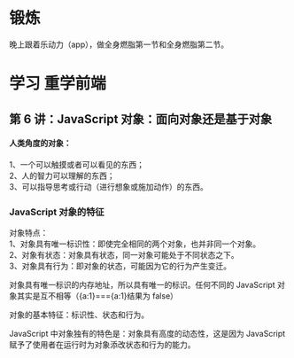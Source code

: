 # 锻炼

晚上跟着乐动力（app），做全身燃脂第一节和全身燃脂第二节。

# 学习 重学前端

## 第 6 讲：JavaScript 对象：面向对象还是基于对象

#### 人类角度的对象：

1、一个可以触摸或者可以看见的东西；  
2、人的智力可以理解的东西；  
3、可以指导思考或行动（进行想象或施加动作）的东西。

### JavaScript 对象的特征

对象特点：  
1、对象具有唯一标识性：即使完全相同的两个对象，也并非同一个对象。  
2、对象有状态：对象具有状态，同一对象可能处于不同状态之下。  
3、对象具有行为：即对象的状态，可能因为它的行为产生变迁。

对象具有唯一标识的内存地址，所以具有唯一的标识。任何不同的 JavaScript 对象其实是互不相等（{a:1}==={a:1}结果为 false）

对象的基本特征：标识性、状态和行为。

JavaScript 中对象独有的特色是：对象具有高度的动态性，这是因为 JavaScript 赋予了使用者在运行时为对象添改状态和行为的能力。
